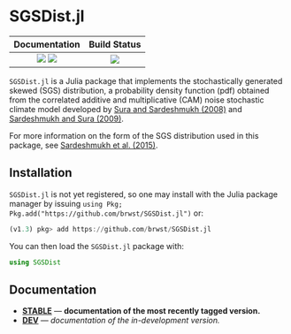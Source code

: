 # SGSDist.jl

| **Documentation**                 | **Build Status**                                                                                |
|:---------------------------------:|:------------------------------:|
| [![][docs-stable-img]][docs-stable-url] [![][docs-dev-img]][docs-dev-url] | [![][travis-img]][travis-url]  |

`SGSDist.jl` is a Julia package that implements the stochastically generated skewed (SGS) distribution, a probability density function (pdf) obtained from the correlated additive and multiplicative (CAM) noise stochastic climate model developed by [Sura and Sardeshmukh (2008)](https://doi.org/10.1175/2007JPO3761.1) and [Sardeshmukh and Sura (2009)](https://doi.org/10.1175/2008JCLI2358.1).

For more information on the form of the SGS distribution used in this package, see [Sardeshmukh et al. (2015)](https://doi-org.proxy.lib.fsu.edu/10.1175/JCLI-D-15-0020.1).

## Installation

`SGSDist.jl` is not yet registered, so one may install with the Julia package manager by issuing `using Pkg; Pkg.add("https://github.com/brwst/SGSDist.jl")` or:

```julia
(v1.3) pkg> add https://github.com/brwst/SGSDist.jl
```

You can then load the `SGSDist.jl` package with:

```julia
using SGSDist
```

## Documentation

- [**STABLE**][docs-stable-url] &mdash; **documentation of the most recently tagged version.**
- [**DEV**][docs-dev-url] &mdash; *documentation of the in-development version.*


[docs-dev-img]: https://img.shields.io/badge/docs-dev-blue.svg
[docs-dev-url]: https://brwst.github.io/SGSDist.jl/dev

[docs-stable-img]: https://img.shields.io/badge/docs-stable-blue.svg
[docs-stable-url]: https://brwst.github.io/SGSDist.jl/stable

[travis-img]: https://travis-ci.org/brwst/SGSDist.jl.svg?branch=master
[travis-url]: https://travis-ci.org/brwst/SGSDist.jl
